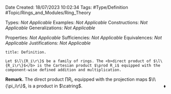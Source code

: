 <div class="topSpace"></div>

Date Created: 18/07/2023 10:02:34
Tags: #Type/Definition #Topic/Rings_and_Modules/Ring_Theory

Types: <i>Not Applicable</i>
Examples: <i>Not Applicable</i>
Constructions: <i>Not Applicable</i>
Generalizations: <i>Not Applicable</i>

Properties: <i>Not Applicable</i>
Sufficiencies: <i>Not Applicable</i>
Equivalences: <i>Not Applicable</i>
Justifications: <i>Not Applicable</i>

``` ad-Definition
title: Definition.

Let $\l\{R_i\r\}$ be a family of rings. The <b>direct product of $\l\{R_i\r\}$</b> is the Cartesian product $\prod R_i$ equipped with the component-wise defined addition and multiplication.

```

<b>Remark.</b> The direct product $\prod R_i$, equipped with the projection maps $\l\{\pi_i\r\}$, is a product in $\catring$.<span style="float:right;">$\blacklozenge$</span>